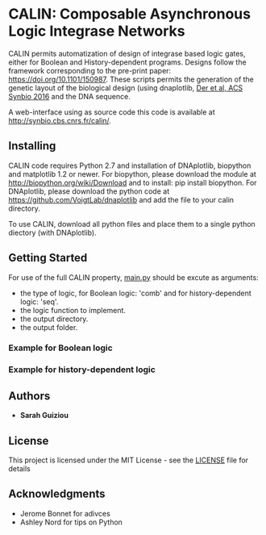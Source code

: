 # CALIN: Composable Asynchronous Logic Integrase Networks

CALIN permits automatization of design of integrase based logic gates, either for Boolean and History-dependent programs. Designs follow the framework corresponding to the pre-print paper: https://doi.org/10.1101/150987. 
These scripts permits the generation of the genetic layout of the biological design (using dnaplotlib, [Der et al, ACS Synbio 2016](http://pubs.acs.org/doi/abs/10.1021/acssynbio.6b00252) and the DNA sequence.

A web-interface using as source code this code is available at http://synbio.cbs.cnrs.fr/calin/.

## Installing

CALIN code requires Python 2.7 and installation of DNAplotlib, biopython and matplotlib 1.2 or newer. 
For biopython, please download the module at http://biopython.org/wiki/Download and to install: pip install biopython.
For DNAplotlib, please download the python code at https://github.com/VoigtLab/dnaplotlib and add the file to your calin directory.

To use CALIN, download all python files and place them to a single python diectory (with DNAplotlib).

## Getting Started

For use of the full CALIN property, [main.py](https://github.com/sguiz/calin/blob/master/main.py) should be excute as arguments: 
- the type of logic, for Boolean logic: 'comb' and for history-dependent logic: 'seq'.
- the logic function to implement.
- the output directory.
- the output folder.

### Example for Boolean logic


### Example for history-dependent logic


## Authors

* **Sarah Guiziou**

## License

This project is licensed under the MIT License - see the [LICENSE](LICENSE) file for details

## Acknowledgments

* Jerome Bonnet for adivces
* Ashley Nord for tips on Python


